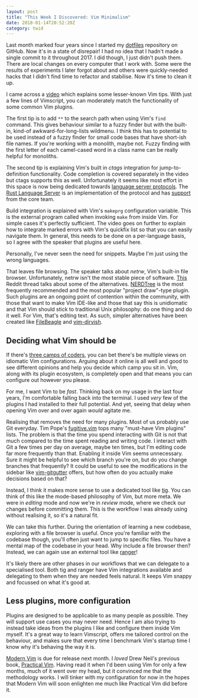```yaml
---
layout: post
title: "This Week I Discovered: Vim Minimalism"
date: 2018-01-14T20:52:20Z
category: twid
---
```


Last month marked four years since I started my
[dotfiles](https://github.com/kwyse/dotfiles) repository on GitHub. Now it's in
a state of disrepair! I had no idea that I hadn't made a single commit to it
throughout 2017. I did though, I just didn't push them. There are local changes
on every computer that I work with. Some were the results of experiments I later
forgot about and others were quickly-needed hacks that I didn't find time to
refactor and stabilise. Now it's time to clean it up.

I came across a [video](https://www.youtube.com/watch?v=XA2WjJbmmoM) which
explains some lesser-known Vim tips. With just a few lines of Vimscript, you
can moderately match the functionality of some common Vim plugins.

The first tip is to add `**` to the search path when using Vim's `find` command.
This gives behaviour similar to a fuzzy finder but with the built-in, kind-of
awkward-for-long-lists wildmenu. I think this has to potential to be used
instead of a fuzzy finder for small code bases that have short-ish file names.
If you're working with a monolith, maybe not. Fuzzy finding with the first
letter of each camel-cased word in a class name can be really helpful for
monoliths.

The second tip is explaining Vim's built in *ctags* integration for
jump-to-definition functionality. Code completion is covered separately in the
video but ctags supports this as well. Unfortunately it seems like most effort
in this space is now being dedicated towards [language server
protocols](https://microsoft.github.io/language-server-protocol/). The [Rust
Language Server](https://github.com/rust-lang-nursery/rls) is an implementation
of the protocol and has
[support](https://www.ncameron.org/blog/what-the-rls-can-do/) from the core
team.

Build integration is explained with Vim's `makeprg` configuration variable. This
is the external program called when invoking `make` from inside Vim. For simple
cases it's perfectly sufficient. The video goes on further to explain how to
integrate marked errors with Vim's quickfix list so that you can easily navigate
them. In general, this needs to be done on a per-language basis, so I agree with
the speaker that plugins are useful here.

Personally, I've never seen the need for snippets. Maybe I'm just using the
wrong languages.

That leaves file browsing. The speaker talks about *netrw*, Vim's built-in file
browser. Unfortunately, netrw isn't the most stable piece of software.
[This](https://www.reddit.com/r/vim/comments/22ztqp/why_does_nerdtree_exist_whats_wrong_with_netrw/?st=jcetivby&sh=95ada33e)
Reddit thread talks about some of the alternatives.
[NERDTree](https://github.com/scrooloose/nerdtree) is the most frequently
recommended and the most popular "project draw"-type plugin. Such plugins are an
ongoing point of contention within the community, with those that want to make
Vim IDE-like and those that say this is unidiomatic and that Vim should stick to
traditional Unix philosophy: do one thing and do it well. For Vim, that's
editing text. As such, simpler alternatives have been created like
[FileBeagle](https://github.com/jeetsukumaran/vim-filebeagle) and
[vim-dirvish](https://github.com/justinmk/vim-dirvish).

## Deciding what Vim should be

If there's [three camps of coders](https://josephg.com/blog/3-tribes/), you can
bet there's be multiple views on idiomatic Vim configurations. Arguing about it
online is all well and good to see different opinions and help you decide which
camp you sit in. Vim, along with its plugin ecosystem, is completely open and
that means you can configure out however you please.

For me, I want Vim to be *fast*. Thinking back on my usage in the last four
years, I'm comfortable falling back into the terminal. I used *very* few of the
plugins I had installed to their full potential. And yet, seeing that delay when
opening Vim over and over again *would* agitate me.

Realising that removes the need for many plugins. Most of us probably use Git
everyday. Tim Pope's [fugitive.vim](https://github.com/tpope/vim-fugitive) tops
many "must-have Vim plugins" lists. The problem is that the time you spend
interacting with Git is not that much compared to the time spent reading and
writing code. I interact with Git a few times per day on average, maybe ten
times, but I'm editing code far more frequently than that. Enabling it inside
Vim seems unnecessary. Sure it might be helpful to see which branch you're on,
but do you change branches that frequently? It could be useful to see the
modifications in the sidebar like
[vim-gitgutter](https://github.com/airblade/vim-gitgutter) offers, but how often
do you actually make decisions based on that?

Instead, I think it makes more sense to use a dedicated tool like
[tig](https://jonas.github.io/tig/). You can think of this like the mode-based
philosophy of Vim, but more meta. We were in *editing* mode and now we're in
*review* mode, where we check our changes before committing them. This is the
workflow I was already using without realising it, so it's a natural fit.

We can take this further. During the orientation of learning a new codebase,
exploring with a file browser is useful. Once you're familiar with the codebase
though, you'll often just want to jump to specific files. You have a mental map
of the codebase in your head. Why include a file browser then?  Instead, we can
again use an external tool like [ranger](https://ranger.github.io/)!

It's likely there are other phases in our workflows that we can delegate to a
specialised tool. Both tig and ranger have Vim integrations available and
delegating to them when they are needed feels natural. It keeps Vim snappy and
focussed on what it's good at.

## Less plugins, more configuration

Plugins are designed to be applicable to as many people as possible. They will
support use cases you may never need. Hence I am also trying to instead take
ideas from the plugins I like and configure them inside Vim myself. It's a great
way to learn Vimscript, offers me tailored control on the behaviour, and makes
sure that every time I benchmark Vim's startup time I know why it's behaving the
way it is.

[Modern Vim](https://pragprog.com/book/modvim/modern-vim) is due for release
next month. I *loved* Drew Neil's previous book, [Practical
Vim](https://pragprog.com/book/dnvim2/practical-vim-second-edition). Having read
it when I'd been using Vim for only a few months, much of it went over my head,
but it convinced me that the methodology works. I will tinker with my
configuration for now in the hopes that Modern Vim will soon enlighten me much
like Practical Vim did before it.
